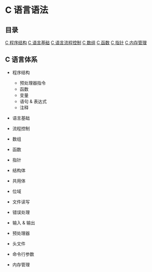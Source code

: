 # C 语言语法

## 目录
[C 程序结构](./C程序结构.md)
[C 语言基础](./C语言基础.md)
[C 语言流程控制](./C语言流程控制.md)
[C 数组]()
[C 函数]()
[C 指针]()
[C 内存管理]()
[]()
[]()
[]()
[]()

## C 语言体系
- 程序结构
    - 预处理器指令
    - 函数
    - 变量
    - 语句 & 表达式
    - 注释
- 语言基础

- 流程控制

- 数组
- 函数
- 指针
- 结构体
- 共用体
- 位域
- 文件读写
- 错误处理
- 输入 & 输出
- 预处理器
- 头文件
- 命令行参数
- 内存管理